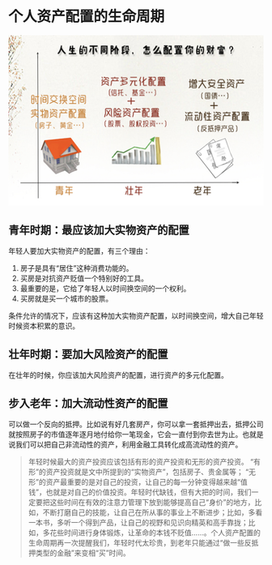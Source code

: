 # 个人资产配置的生命周期

![image.png](./img/f-i7thIQ5FMeOa9J/1619447532233-0058f62a-f0a1-4b7b-a665-4e17d1d01dfc-385086.png)

## **青年时期：最应该加大实物资产的配置**

年轻人要加大实物资产的配置，有三个理由：

1. 房子是具有“居住”这种消费功能的。
2. 买房是对抗资产贬值一个特别好的工具。
3. 最重要的是，它给了年轻人以时间换空间的一个权利。
4. 买房就是买一个城市的股票。

条件允许的情况下，应该有这种加大实物资产配置，以时间换空间，增大自己年轻时候资本积累的意识。

## **壮年时期：要加大风险资产的配置**

在壮年的时候，你应该加大风险资产的配置，进行资产的多元化配置。

## **步入老年：加大流动性资产的配置**

可以做一个反向的抵押。比如说有好几套房产，你可以拿一套抵押出去，抵押公司就按照房子的市值逐年逐月地付给你一笔现金，它会一直付到你去世为止。也就是说我们可以把自己非流动性的资产，利用金融工具转化成高流动性的资产。

> 年轻时候最大的资产投资应该包括有形的资产投资和无形的资产投资。
> “有形”的资产投资就是文中所提到的“实物资产”，包括房子、贵金属等；
> “无形”的资产最重要的是对自己的投资，让自己的每一分钟变得越来越“值钱”，也就是对自己的价值投资。年轻时代缺钱，但有大把的时间，我们一定要把这些时间在有效的注意力管理下放到能够提高自己“身价”的地方，比如，不断打磨自己的技能，让自己在所从事的事业上不断进步；比如，多看一本书，多听一个得到产品，让自己的视野和见识向精英和高手靠拢；比如，多花些时间进行身体锻炼，让革命的本钱不贬值……。个人资产配置的生命周期再一次提醒我们，年轻时代太珍贵，到老年只能通过“做一些反抵押类型的金融”来变相“买”时间。
